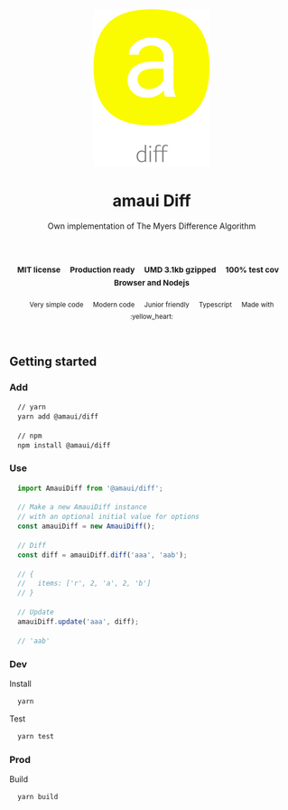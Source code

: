 
</br >
</br >

<p align='center'>
  <a target='_blank' rel='noopener noreferrer' href='#'>
    <img src='utils/images/logo.svg' alt='amaui logo' />
  </a>
</p>

<h1 align='center'>amaui Diff</h1>

<p align='center'>
  Own implementation of The Myers Difference Algorithm
</p>

<br />

<h3 align='center'>
  <sub>MIT license&nbsp;&nbsp;&nbsp;&nbsp;</sub>
  <sub>Production ready&nbsp;&nbsp;&nbsp;&nbsp;</sub>
  <sub>UMD 3.1kb gzipped&nbsp;&nbsp;&nbsp;&nbsp;</sub>
  <sub>100% test cov&nbsp;&nbsp;&nbsp;&nbsp;</sub>
  <sub>Browser and Nodejs</sub>
</h3>

<p align='center'>
    <sub>Very simple code&nbsp;&nbsp;&nbsp;&nbsp;</sub>
    <sub>Modern code&nbsp;&nbsp;&nbsp;&nbsp;</sub>
    <sub>Junior friendly&nbsp;&nbsp;&nbsp;&nbsp;</sub>
    <sub>Typescript&nbsp;&nbsp;&nbsp;&nbsp;</sub>
    <sub>Made with :yellow_heart:</sub>
</p>

<br />

## Getting started

### Add

```sh
  // yarn
  yarn add @amaui/diff

  // npm
  npm install @amaui/diff
```

### Use

```javascript
  import AmauiDiff from '@amaui/diff';

  // Make a new AmauiDiff instance
  // with an optional initial value for options
  const amauiDiff = new AmauiDiff();

  // Diff
  const diff = amauiDiff.diff('aaa', 'aab');

  // {
  //   items: ['r', 2, 'a', 2, 'b']
  // }

  // Update
  amauiDiff.update('aaa', diff);

  // 'aab'
```

### Dev

Install

```sh
  yarn
```

Test

```sh
  yarn test
```

### Prod

Build

```sh
  yarn build
```
